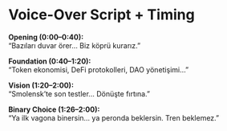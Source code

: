 # Voice-Over Script + Timing

**Opening (0:00–0:40):**  
“Bazıları duvar örer… Biz köprü kurarız.”

**Foundation (0:40–1:20):**  
“Token ekonomisi, DeFi protokolleri, DAO yönetişimi…”

**Vision (1:20–2:00):**  
“Smolensk’te son testler… Dönüşte fırtına.”

**Binary Choice (1:26–2:00):**  
“Ya ilk vagona binersin… ya peronda beklersin. Tren beklemez.”
